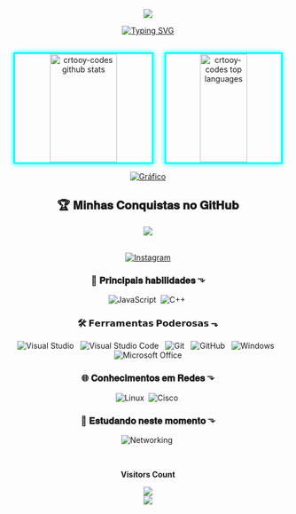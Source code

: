<div align="center" style="max-width: 900px; margin: auto;">

  <img src="https://capsule-render.vercel.app/api?type=waving&color=000000&height=140&section=header&text=☠Hello%20friend☠&fontColor=ff0000&fontSize=45" />

  <br/>

[![Typing SVG](https://readme-typing-svg.herokuapp.com/?color=00ff00&size=35&center=true&vCenter=true&width=500&font=Orbitron&lines=OLA,+SOU+MR.CRTOOY;HACKER+E+SEGURANCA;BEM-VINDO!♛)](https://git.io/typing-svg)


  <br/>

  <div style="display: flex; justify-content: center; gap: 20px; flex-wrap: wrap;">
  <img style="border: 3px solid #0ff; box-shadow: 0 0 8px #0ff;" width="49%" height="195px" src="https://github-readme-stats.vercel.app/api?username=crtooy-codes&show_icons=true&count_private=true&hide_border=true&title_color=00bfbf&icon_color=00bfbf&text_color=c9d1d9&bg_color=0d1117" alt="crtooy-codes github stats"/> 
  <img style="border: 3px solid #0ff; box-shadow: 0 0 8px #0ff;" width="41%" height="195px" src="https://github-readme-stats.vercel.app/api/top-langs/?username=crtooy-codes&layout=compact&hide_border=true&title_color=00bfbf&text_color=00bfbf&bg_color=0d1117" alt="crtooy-codes top languages"/>
</div>



[![Gráfico](https://github-readme-activity-graph.vercel.app/graph?username=crtooy-codes&bg_color=000000&color=00ff00&line=00ff00&point=00ff00&area=true&hide_border=true)](https://github.com/ashutosh00710/github-readme-activity-graph)



  <!-- Títulos em negrito com emoji hacker -->
<h2 align="center">🏆 𝐌𝐢𝐧𝐡𝐚𝐬 𝐂𝐨𝐧𝐪𝐮𝐢𝐬𝐭𝐚𝐬 𝐧𝐨 𝐆𝐢𝐭𝐇𝐮𝐛</h2>

<!-- Centraliza e aplica estilo no visual -->
<p align="center">
  <img src="https://github-profile-trophy.vercel.app/?username=crtooy-codes&theme=dracula&row=2&column=4&no-bg=true&margin-w=15&margin-h=15" />
</p>


  <br/>

  <div align="center">
  <a href="https://www.instagram.com/gabrielsilva2090_/" target="_blank">
    <img src="https://img.shields.io/badge/-Instagram-%23E4405F?style=for-the-badge&logo=instagram&logoColor=white" alt="Instagram"/>
  </a>
</div>


### 🧠 𝐏𝐫𝐢𝐧𝐜𝐢𝐩𝐚𝐢𝐬 𝐡𝐚𝐛𝐢𝐥𝐢𝐝𝐚𝐝𝐞𝐬 ⬎
![JavaScript](https://img.shields.io/badge/-JavaScript-0D1117?style=for-the-badge&logo=javascript&logoColor=F7DF1E&labelColor=0D1117)&nbsp;
![C++](https://img.shields.io/badge/-C++-0D1117?style=for-the-badge&logo=c%2B%2B&logoColor=blue&labelColor=0D1117)&nbsp;


  ### 🛠️ 𝗙𝗲𝗿𝗿𝗮𝗺𝗲𝗻𝘁𝗮𝘀 𝗣𝗼𝗱𝗲𝗿𝗼𝘀𝗮𝘀 ⬎

<div align="center">

  <img alt="Visual Studio" src="https://img.shields.io/badge/-Visual%20Studio-0D1117?style=for-the-badge&logo=visual-studio&logoColor=C8A2C8&labelColor=0D1117" />
  &nbsp;
  <img alt="Visual Studio Code" src="https://img.shields.io/badge/-Visual%20Studio%20Code-0D1117?style=for-the-badge&logo=visual-studio-code&logoColor=0D1117&labelColor=0D1117" />
  &nbsp;
  <img alt="Git" src="https://img.shields.io/badge/-Git-0D1117?style=for-the-badge&logo=git&labelColor=0D1117" />
  &nbsp;
  <img alt="GitHub" src="https://img.shields.io/badge/-GitHub-0D1117?style=for-the-badge&logo=github&labelColor=0D1117" />
  &nbsp;
  <img alt="Windows" src="https://img.shields.io/badge/-Windows-0D1117?style=for-the-badge&logo=windows&labelColor=0D1117" />
  &nbsp;
  <img alt="Microsoft Office" src="https://img.shields.io/badge/-Microsoft%20Office-0D1117?style=for-the-badge&logo=microsoft-office&labelColor=0D1117" />

</div>



  ### 🌐 𝐂𝐨𝐧𝐡𝐞𝐜𝐢𝐦𝐞𝐧𝐭𝐨𝐬 𝐞𝐦 𝐑𝐞𝐝𝐞𝐬 ⬎

![Linux](https://img.shields.io/badge/-Linux-0D1117?style=for-the-badge&logo=linux&logoColor=FCC624&labelColor=0D1117)&nbsp;
![Cisco](https://img.shields.io/badge/-Cisco-0D1117?style=for-the-badge&logo=cisco&logoColor=blue&labelColor=0D1117)&nbsp;



  ### 🚀 𝐄𝐬𝐭𝐮𝐝𝐚𝐧𝐝𝐨 𝐧𝐞𝐬𝐭𝐞 𝐦𝐨𝐦𝐞𝐧𝐭𝐨 ⬎


![Networking](https://img.shields.io/badge/-Networking-0D1117?style=for-the-badge&logo=network-engineering&logoColor=white&labelColor=0D1117)&nbsp;

  <br/>

  <p><b>Visitors Count</b></p>  
  <img src="https://profile-counter.glitch.me/crtooy-codes/count.svg" />

  <br/>

  <img src="https://capsule-render.vercel.app/api?type=waving&color=000000&height=140&section=footer&text=&fontColor=ff0000&fontSize=45" />

</div>
